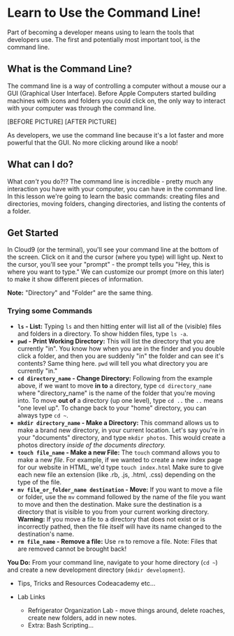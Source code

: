 # Learn to Use the Command Line!
Part of becoming a developer means using to learn the tools that developers use. The first and potentially most important tool, is the command line.

## What is the Command Line?
The command line is a way of controlling a computer without a mouse our a GUI (Graphical User Interface). Before Apple Computers started building machines with icons and folders you could click on, the only way to interact with your computer was through the command line.

[BEFORE PICTURE] [AFTER PICTURE]

As developers, we use the command line because it's a lot faster and more powerful that the GUI. No more clicking around like a noob!

## What can I do?
What *can't* you do?!? The command line is incredible - pretty much any interaction you have with your computer, you can have in the command line. In this lesson we're going to learn the basic commands: creating files and directories, moving folders, changing directories, and listing the contents of a folder.

## Get Started
In Cloud9 (or the terminal), you'll see your command line at the bottom of the screen. Click on it and the cursor (where you type) will light up. Next to the cursor, you'll see your "prompt" - the prompt tells you "Hey, this is where you want to type." We can customize our prompt (more on this later) to make it show different pieces of information.

**Note:** "Directory" and "Folder" are the same thing.

### Trying some Commands
+ **`ls` - List:** Typing `ls` and then hitting enter will list all of the (visible) files and folders in a directory. To show hidden files, type `ls -a`.
+ **`pwd` - Print Working Directory:** This will list the directory that you are currently "in". You know how when you are in the finder and you double click a folder, and then you are suddenly "in" the folder and can see it's contents? Same thing here. `pwd` will tell you what directory you are currently "in."
+ **`cd directory_name` - Change Directory:** Following from the example above, if we want to move **in to** a directory, type `cd directory_name` where "directory_name" is the name of the folder that you're moving into. To move **out of** a directory (up one level), type `cd ..` the `..` means "one level up". To change back to your "home" directory, you can always type `cd ~`.
+ **`mkdir directory_name` - Make a Directory:** This command allows us to make a brand new directory, in your current location. Let's say you're in your "documents" directory, and type `mkdir photos`. This would create a photos directory *inside of the documents directory.*
+ **`touch file_name` - Make a new File:** The `touch` command allows you to make a new *file*. For example, if we wanted to create a new index page for our website in HTML, we'd type `touch index.html` Make sure to give each new file an extension (like .rb, .js, .html, .css) depending on the type of the file.
+ **`mv file_or_folder_name destination` - Move:** If you want to move a file or folder, use the `mv` command followed by the name of the file you want to move and then the destination. Make sure the destination is a directory that is visible to you from your current working directory. **Warning:** If you move a file to a directory that does not exist or is incorrectly pathed, then the file itself will have its name changed to the destination's name.
+ **`rm file_name` - Remove a file:** Use `rm` to remove a file. Note: Files that are removed cannot be brought back!

**You Do:** From your command line, navigate to your home directory (`cd ~`) and create a new development directory (`mkdir development`).

+ Tips, Tricks and Resources
Codeacademy
etc...

+ Lab Links
  + Refrigerator Organization Lab - move things around, delete roaches, create new folders, add in new notes.
  + Extra: Bash Scripting...
